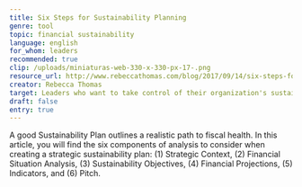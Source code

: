 ```yaml
---
title: Six Steps for Sustainability Planning
genre: tool
topic: financial sustainability
language: english
for_whom: leaders
recommended: true
clip: /uploads/miniaturas-web-330-x-330-px-17-.png
resource_url: http://www.rebeccathomas.com/blog/2017/09/14/six-steps-for-sustainability.html
creator: Rebecca Thomas
target: Leaders who want to take control of their organization's sustainability
draft: false
entry: true
---
```

<!--StartFragment-->

A good Sustainability Plan outlines a realistic path to fiscal health. In this article, you will find the six components of analysis to consider when creating a strategic sustainability plan: (1) Strategic Context, (2) Financial Situation Analysis, (3) Sustainability Objectives, (4) Financial Projections, (5) Indicators, and (6) Pitch.

<!--EndFragment-->